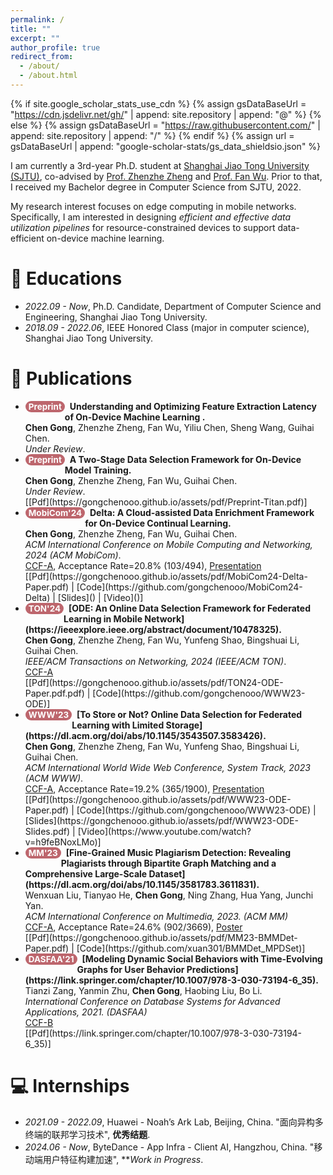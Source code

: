 ```yaml
---
permalink: /
title: ""
excerpt: ""
author_profile: true
redirect_from: 
  - /about/
  - /about.html
---
```


<style>
.pubtitle{
    background: #BD666D;
    color: white;
    font-size: 13.5px;
    padding: 1px 5px 1px 5px;
    border-radius: 10px;
    float: left;
    font-weight: bold;
}
.font-bold{
    font-weight:bold;
}
</style>


{% if site.google_scholar_stats_use_cdn %}
{% assign gsDataBaseUrl = "https://cdn.jsdelivr.net/gh/" | append: site.repository | append: "@" %}
{% else %}
{% assign gsDataBaseUrl = "https://raw.githubusercontent.com/" | append: site.repository | append: "/" %}
{% endif %}
{% assign url = gsDataBaseUrl | append: "google-scholar-stats/gs_data_shieldsio.json" %}

<span class='anchor' id='about-me'></span>

I am currently a 3rd-year Ph.D. student at [Shanghai Jiao Tong University (SJTU)](https://en.sjtu.edu.cn/), co-advised by [Prof. Zhenzhe Zheng](https://zhengzhenzhe220.github.io/) and [Prof. Fan Wu](https://www.cs.sjtu.edu.cn/~fwu/). 
Prior to that, I received my Bachelor degree in Computer Science from SJTU, 2022.

My research interest focuses on edge computing in mobile networks. 
Specifically, I am interested in designing *efficient and effective data utilization pipelines* for resource-constrained devices to support data-efficient on-device machine learning.

# 📖 Educations
- *2022.09 - Now*, Ph.D. Candidate, Department of Computer Science and Engineering, Shanghai Jiao Tong University. 
- *2018.09 - 2022.06*, IEEE Honored Class (major in computer science), Shanghai Jiao Tong University. 

<span class='anchor' id='publications'></span>

# 📝 Publications 

- <div class="pubtitle">Preprint</div> &nbsp; <b>Understanding and Optimizing Feature Extraction Latency of On-Device Machine Learning .</b> <br /> <b>Chen Gong</b>, Zhenzhe Zheng, Fan Wu, Yiliu Chen, Sheng Wang, Guihai Chen. <br /> <i>Under Review</i>. 

- <div class="pubtitle">Preprint</div> &nbsp; <b>A Two-Stage Data Selection Framework for On-Device Model Training.</b> <br /> <b>Chen Gong</b>, Zhenzhe Zheng, Fan Wu, Guihai Chen. <br /> <i>Under Review</i>. <br /> [[Pdf](https://gongchenooo.github.io/assets/pdf/Preprint-Titan.pdf)] 

- <div class="pubtitle">MobiCom'24</div> &nbsp; <b>Delta: A Cloud-assisted Data Enrichment Framework for On-Device Continual Learning.</b> <br /> <b>Chen Gong</b>, Zhenzhe Zheng, Fan Wu, Guihai Chen. <br /> <i>ACM International Conference on Mobile Computing and Networking, 2024 (ACM MobiCom)</i>. <br /> <u>CCF-A</u>, Acceptance Rate=20.8% (103/494), <u>Presentation</u> <br /> [[Pdf](https://gongchenooo.github.io/assets/pdf/MobiCom24-Delta-Paper.pdf) | [Code](https://github.com/gongchenooo/MobiCom24-Delta) | [Slides]() | [Video]()]

- <div class="pubtitle">TON'24</div> &nbsp; <b>[ODE: An Online Data Selection Framework for Federated Learning in Mobile Network](https://ieeexplore.ieee.org/abstract/document/10478325).</b> <br /> <b>Chen Gong</b>, Zhenzhe Zheng, Fan Wu, Yunfeng Shao, Bingshuai Li, Guihai Chen. <br /> <i>IEEE/ACM Transactions on Networking, 2024 (IEEE/ACM TON)</i>. <br /> <u>CCF-A</u> <br /> [[Pdf](https://gongchenooo.github.io/assets/pdf/TON24-ODE-Paper.pdf.pdf) | [Code](https://github.com/gongchenooo/WWW23-ODE)]

- <div class="pubtitle">WWW'23</div> &nbsp; <b>[To Store or Not? Online Data Selection for Federated Learning with Limited Storage](https://dl.acm.org/doi/abs/10.1145/3543507.3583426).</b> <br /> <b>Chen Gong</b>, Zhenzhe Zheng, Fan Wu, Yunfeng Shao, Bingshuai Li, Guihai Chen. <br /> <i>ACM International World Wide Web Conference, System Track, 2023 (ACM WWW)</i>. <br /> <u>CCF-A</u>, Acceptance Rate=19.2% (365/1900), <u>Presentation</u> <br /> [[Pdf](https://gongchenooo.github.io/assets/pdf/WWW23-ODE-Paper.pdf) | [Code](https://github.com/gongchenooo/WWW23-ODE) | [Slides](https://gongchenooo.github.io/assets/pdf/WWW23-ODE-Slides.pdf) | [Video](https://www.youtube.com/watch?v=h9feBNoxLMo)]

- <div class="pubtitle">MM'23</div> &nbsp; <b>[Fine-Grained Music Plagiarism Detection: Revealing Plagiarists through Bipartite Graph Matching and a Comprehensive Large-Scale Dataset](https://dl.acm.org/doi/abs/10.1145/3581783.3611831).</b> <br /> Wenxuan Liu, Tianyao He, <b>Chen Gong</b>, Ning Zhang, Hua Yang, Junchi Yan. <br /> <i>ACM International Conference on Multimedia, 2023. (ACM MM)</i>  <br /> <u>CCF-A</u>, Acceptance Rate=24.6% (902/3669), <u>Poster</u><br /> [[Pdf](https://gongchenooo.github.io/assets/pdf/MM23-BMMDet-Paper.pdf) | [Code](https://github.com/xuan301/BMMDet_MPDSet)]

- <div class="pubtitle">DASFAA'21</div> &nbsp; <b>[Modeling Dynamic Social Behaviors with Time-Evolving Graphs for User Behavior Predictions](https://link.springer.com/chapter/10.1007/978-3-030-73194-6_35).</b> <br /> Tianzi Zang, Yanmin Zhu, <b>Chen Gong</b>, Haobing Liu, Bo Li. <br /> <i>International Conference on Database Systems for Advanced Applications, 2021. (DASFAA)</i> <br /> <u>CCF-B</u> <br /> [[Pdf](https://link.springer.com/chapter/10.1007/978-3-030-73194-6_35)] 


# 💻 Internships
- *2021.09 - 2022.09*, Huawei - Noah’s Ark Lab, Beijing, China.  "面向异构多终端的联邦学习技术", **优秀结题**.
- *2024.06 - Now*, ByteDance - App Infra - Client AI, Hangzhou, China. "移动端用户特征构建加速", ***Work in Progress*.
